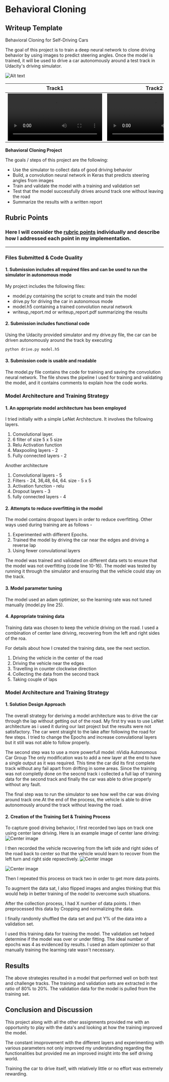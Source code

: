 # **Behavioral Cloning** 

## Writeup Template
Behavioral Cloning for Self-Driving Cars

The goal of this project is to train a deep neural network to clone driving behavior by using images to predict steering angles. Once the model is trained, it will be used to drive a car autonomously around a test track in Udacity's driving simulator.

![Alt text](/examples/nVidia_model.png?raw=true "Graphic model")

Track1 | Track2
------------|---------------
![training_img](./run1.mp4) | ![validation_img](./run2.mp4)


**Behavioral Cloning Project**

The goals / steps of this project are the following:
* Use the simulator to collect data of good driving behavior
* Build, a convolution neural network in Keras that predicts steering angles from images
* Train and validate the model with a training and validation set
* Test that the model successfully drives around track one without leaving the road
* Summarize the results with a written report


## Rubric Points
### Here I will consider the [rubric points](https://review.udacity.com/#!/rubrics/432/view) individually and describe how I addressed each point in my implementation.  

---
### Files Submitted & Code Quality

#### 1. Submission includes all required files and can be used to run the simulator in autonomous mode

My project includes the following files:
* model.py containing the script to create and train the model
* drive.py for driving the car in autonomous mode
* model.h5 containing a trained convolution neural network 
* writeup_report.md or writeup_report.pdf summarizing the results

#### 2. Submission includes functional code
Using the Udacity provided simulator and my drive.py file, the car can be driven autonomously around the track by executing 
```sh
python drive.py model.h5
```

#### 3. Submission code is usable and readable

The model.py file contains the code for training and saving the convolution neural network. The file shows the pipeline I used for training and validating the model, and it contains comments to explain how the code works.

### Model Architecture and Training Strategy

#### 1. An appropriate model architecture has been employed

I tried initially with a simple LeNet Architecture. It involves the following layers.
1. Convolutional layer.
2. 6 filter of size 5 x 5 size 
3. Relu Activation function
4. Maxpooling layers - 2
5. Fully connected layers - 2

Another architecture
1. Convolutional layers - 5
2. Filters - 24, 36,48, 64, 64.  size - 5 x 5
3. Activation function - relu
4. Dropout layers - 3
5. fully connected layers - 4



#### 2. Attempts to reduce overfitting in the model

The model contains dropout layers in order to reduce overfitting. Other ways used during training are as follows - 
1. Experimented with different Epochs.
2. Trained the model by driving the car near the edges and driving a reverse lap
3. Using fewer convulational layers

The model was trained and validated on different data sets to ensure that the model was not overfitting (code line 10-16). The model was tested by running it through the simulator and ensuring that the vehicle could stay on the track.

#### 3. Model parameter tuning

The model used an adam optimizer, so the learning rate was not tuned manually (model.py line 25).

#### 4. Appropriate training data

Training data was chosen to keep the vehicle driving on the road. I used a combination of center lane driving, recovering from the left and right sides of the roa. 

For details about how I created the training data, see the next section. 
1. Driving the vehicle in the center of the road 
2. Driving the vehicle near the edges
3. Travelling in counter clockwise direction
4. Collecting the data from the second track
5. Taking couple of laps

### Model Architecture and Training Strategy

#### 1. Solution Design Approach

The overall strategy for deriving a model architecture was to drive the car through the lap without getting out of the road. My first try was to use LeNet architecture as i used it during our last project but the results were not satisfactory. The car went straight to the lake after following the road for few steps. I tried to change the Epochs and increase convulational layers but it still was not able to follow properly.

The second step was to use a more powerfull model: nVidia Autonomous Car Group The only modification was to add a new layer at the end to have a single output as it was required. This time the car did its first complete track without any fail apart from drifting in some areas. Since the training was not completly done on the seocnd track i collected a full lap of training data for the second track and finally the car was able to drive properly without any fault.

The final step was to run the simulator to see how well the car was driving around track one.At the end of the process, the vehicle is able to drive autonomously around the track without leaving the road.


#### 2. Creation of the Training Set & Training Process

To capture good driving behavior, I first recorded two laps on track one using center lane driving. Here is an example image of center lane driving:
![Center image](/examples/center.jpg?raw=true)

I then recorded the vehicle recovering from the left side and right sides of the road back to center so that the vehicle would learn to recover from the left turn and right side repsectively.
![Center image](/examples/left.jpg?raw=true)

![Center image](/examples/right.jpg?raw=true)

Then I repeated this process on track two in order to get more data points.

To augment the data sat, I also flipped images and angles thinking that this would help in better training of the nodel to overcome such situations. 

After the collection process, I had X number of data points. I then preprocessed this data by Cropping and normalizing the data. 


I finally randomly shuffled the data set and put Y% of the data into a validation set. 

I used this training data for training the model. The validation set helped determine if the model was over or under fitting. The ideal number of epochs was 4 as evidenced by results. I used an adam optimizer so that manually training the learning rate wasn't necessary.


## Results 

The above strategies resulted in a model that performed well on both test and challenge tracks. The training and validation sets are extracted in the ratio of 80% to 20%. The validation data for the model is pulled from the training set.

## Conclusion and Discussion

This project along with all the other assignments provided me with an opportunity to play with the data's and looking at how the training improved the model.

The constant imoprovement with the different layers and experimenting with various parameters not only improved my understanding regarding the functionalities but provided me an improved insight into the self driving world.

Training the car to drive itself, with relatively little or no effort was extremely rewarding.
